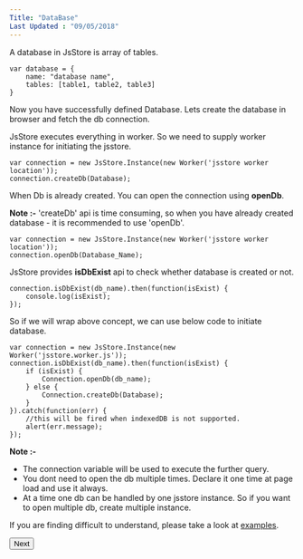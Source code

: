 ```yaml
---
Title: "DataBase"
Last Updated : "09/05/2018"
---
```


A database in JsStore is array of tables.

```
var database = {
    name: "database name",
    tables: [table1, table2, table3]
}
```

Now you have successfully defined Database. Lets create the database in browser and fetch the db connection.

JsStore executes everything in worker. So we need to supply worker instance for initiating the jsstore.

```
var connection = new JsStore.Instance(new Worker('jsstore worker location'));
connection.createDb(Database);
```

When Db is already created. You can open the connection using **openDb**.

**Note :-** 'createDb' api is time consuming, so when you have already created database - it is recommended to use 'openDb'.

```
var connection = new JsStore.Instance(new Worker('jsstore worker location'));
connection.openDb(Database_Name);
```

JsStore provides **isDbExist** api to check whether database is created or not.

```
connection.isDbExist(db_name).then(function(isExist) {
    console.log(isExist);
});
```

So if we will wrap above concept, we can use below code to initiate database.

```
var connection = new JsStore.Instance(new Worker('jsstore.worker.js'));
connection.isDbExist(db_name).then(function(isExist) {
    if (isExist) {
        Connection.openDb(db_name);
    } else {
        Connection.createDb(Database);
    }
}).catch(function(err) {
    //this will be fired when indexedDB is not supported.
    alert(err.message);
});
```

**Note :-**  

*   The connection variable will be used to execute the further query.
*   You dont need to open the db multiple times. Declare it one time at page load and use it always.
*   At a time one db can be handled by one jsstore instance. So if you want to open multiple db, create multiple instance.


If you are finding difficult to understand, please take a look at [examples](https://github.com/ujjwalguptaofficial/JsStore/tree/master/examples).

<p class="margin-top-40px center-align">
      <button class="btn info btnNext">Next</button>
</p>